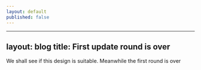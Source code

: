 ```yaml
---
layout: default
published: false
---
```


---
layout: blog
title: First update round is over
---

We shall see if this design is suitable. Meanwhile the first round is over